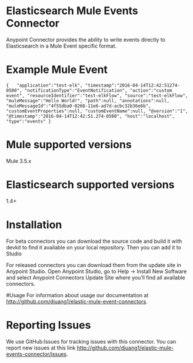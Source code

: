 # Elasticsearch Mule Events Connector

Anypoint Connector provides the ability to write events directly to Elasticsearch in a Mule Event specific format.

# Example Mule Event

`{  
   "application":"test-elk",
   "timestamp":"2016-04-14T12:42:51274-0500",
   "notificationType":"EventNotification",
   "action":"custom event",
   "resourceIdentifier":"test-elkFlow",
   "source":"test-elkFlow",
   "muleMessage":"Hello World!",
   "path":null,
   "annotations":null,
   "muleMessageId":"4f55dba0-0268-11e6-ad7d-acbc32b36e6b",
   "customEventProperties":null,
   "customEventName":null,
   "@version":"1",
   "@timestamp":"2016-04-14T12:42:51.274-0500",
   "host":"localhost",
   "type":"events"
}`

# Mule supported versions
Mule 3.5.x

# Elasticsearch supported versions
1.4+

# Installation 
For beta connectors you can download the source code and build it with devkit to find it available on your local repository. Then you can add it to Studio

For released connectors you can download them from the update site in Anypoint Studio. 
Open Anypoint Studio, go to Help → Install New Software and select Anypoint Connectors Update Site where you’ll find all available connectors.

#Usage
For information about usage our documentation at http://github.com/djuang1/elastic-mule-event-connectors.

# Reporting Issues

We use GitHub:Issues for tracking issues with this connector. You can report new issues at this link http://github.com/djuang1/elastic-mule-events-connector/issues.